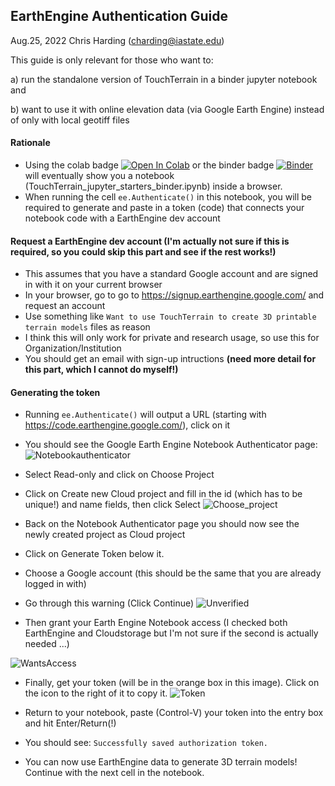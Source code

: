 ## EarthEngine Authentication Guide
Aug.25, 2022
Chris Harding (charding@iastate.edu)

This guide is only relevant for those who want to:

  a) run the standalone version of TouchTerrain in a binder jupyter notebook and

  b) want to use it with online elevation data (via Google Earth Engine) instead of only with local geotiff files

<div>

#### Rationale
- Using the colab badge [![Open In Colab](https://colab.research.google.com/assets/colab-badge.svg)](http://colab.research.google.com/github/ChHarding/TouchTerrain_for_CAGEO/blob/master/TouchTerrain_jupyter_starters_colab.ipynb) or the binder badge [![Binder](https://mybinder.org/badge_logo.svg)](https://mybinder.org/v2/gh/ChHarding/TouchTerrain_for_CAGEO/HEAD?labpath=TouchTerrain_jupyter_starters_binder.ipynb) will eventually show you a notebook (TouchTerrain_jupyter_starters_binder.ipynb) inside a browser.
- When running the cell `ee.Authenticate()` in this notebook, you will be required to generate and paste in a token (code) that connects your notebook code with a EarthEngine dev account
  
  
#### Request a EarthEngine dev account  (I'm actually not sure if this is required, so you could skip this part and see if the rest works!)
- This assumes that you have a standard Google account and are signed in with it on your current browser
- In your browser, go to go to https://signup.earthengine.google.com/ and request an account
- Use something like `Want to use TouchTerrain to create 3D printable terrain models` files as reason
- I think this will only work for private and research usage, so use this for Organization/Institution
- You should get an email with sign-up intructions __(need more detail for this part, which I cannot do myself!)__
  
#### Generating the token
- Running `ee.Authenticate()` will output a URL (starting with https://code.earthengine.google.com/), click on it
- You should see the Google Earth Engine Notebook Authenticator page:
![Notebookauthenticator](https://user-images.githubusercontent.com/19935989/186751910-ba84b6bf-bcb7-4334-a8c7-b7d57bf367f8.PNG)
- Select Read-only and click on Choose Project
- Click on Create new Cloud project and fill in the id (which has to be unique!) and name fields, then click Select
![Choose_project](https://user-images.githubusercontent.com/19935989/186755046-61eacad6-847b-43db-8905-535a8490acbf.PNG)
- Back on the Notebook Authenticator page you should now see the newly created project as Cloud project
- Click on Generate Token below it.
- Choose a Google account (this should be the same that you are already logged in with)
- Go through this warning (Click Continue)
![Unverified](https://user-images.githubusercontent.com/19935989/186753217-0c62cefc-5dcd-4ab4-a03c-0361128ea32b.PNG)
  
- Then grant your Earth Engine Notebook access (I checked both EarthEngine and Cloudstorage but I'm not sure if the second is actually needed ...)
  
![WantsAccess](https://user-images.githubusercontent.com/19935989/186753654-6bda55e6-f2e8-4cfc-89ac-b9361552806f.PNG)

- Finally, get your token (will be in the orange box in this image). Click on the icon to the right of it to copy it.
![Token](https://user-images.githubusercontent.com/19935989/186754341-486105c4-c467-4f70-8c00-04f64e165c0d.PNG)
  
- Return to your notebook, paste (Control-V) your token into the entry box and hit Enter/Return(!)
- You should see: `Successfully saved authorization token.`
- You can now use EarthEngine data to generate 3D terrain models! Continue with the next cell in the notebook.

